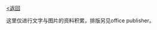 [<返回](https://github.com/Hailaycraft/Minecraft-Learning-note/)

这里仅进行文字与图片的资料积累，排版另见office publisher。